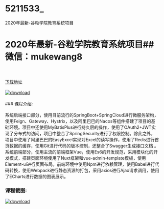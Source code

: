 # 5211533_
2020年最新-谷粒学院教育系统项目
# 2020年最新-谷粒学院教育系统项目## 微信：mukewang8
<br/></br>[下载地址](http://www.36tz.cn/article/5211533 "下载地址")
<br/></br>[![download](http://36tz.cn/muke_img/2020_03_2-151.png "下载地址")](http://www.36tz.cn/article/5211533 "下载地址")
<br/></br>### 课程介绍:<br/></br>系统后端接口部分，使用目前流行的SpringBoot+SpringCloud进行微服务架构，使用Feign、Gateway、Hystrix，以及阿里巴巴的Nacos等组件搭建了项目的基础环境。项目中还使用MyBatisPlus进行持久层的操作，使用了OAuth2+JWT实现了分布式的访问，项目中整合了SpringSecurity进行了权限控制。除此之外，项目中使用了阿里巴巴的EasyExcel实现对Excel的读写操作，使用了Redis进行首页数据的缓存，使用Git进行代码的版本控制，还整合了Swagger生成接口文档 。
系统前端部分，使用主流的前端框架Vue，使用Es6的开发规范，采用模块化的开发模式，搭建页面环境使用了Nuxt框架和vue-admin-template模板，使用Element-ui进行页面布局。前端环境中使用Npm进行依赖管理，使用Babel进行代码转换，使用Webpack进行静态资源的打包，采用axios进行Ajax请求调用，使用了ECharts进行数据的图表展示。

### 课程截图:
[![download](http://36tz.cn/muke_img/2020_03_1-157.png "下载地址")](http://www.36tz.cn/article/5211533 "下载地址")
